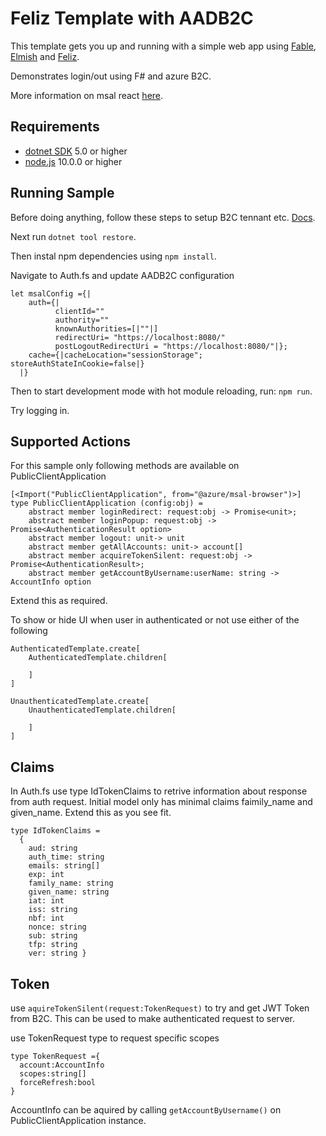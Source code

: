 



# Feliz Template with AADB2C

This template gets you up and running with a simple web app using [Fable](http://fable.io/), [Elmish](https://fable-elmish.github.io/) and [Feliz](https://github.com/Zaid-Ajaj/Feliz).

Demonstrates login/out using F# and azure B2C. 

More information on msal react [here](https://www.npmjs.com/package/@azure/msal-react). 

## Requirements

* [dotnet SDK](https://www.microsoft.com/net/download/core) 5.0 or higher
* [node.js](https://nodejs.org) 10.0.0 or higher


## Running Sample
Before doing anything, follow these steps to setup B2C tennant etc. [Docs](https://docs.microsoft.com/en-us/azure/active-directory-b2c/tutorial-create-tenant).  

Next run `dotnet tool restore`.  

Then instal npm dependencies using `npm install`.  

Navigate to Auth.fs and update AADB2C configuration  

```
let msalConfig ={|
    auth={|
          clientId=""
          authority=""
          knownAuthorities=[|""|]
          redirectUri= "https://localhost:8080/"
          postLogoutRedirectUri = "https://localhost:8080/"|};
    cache={|cacheLocation="sessionStorage"; storeAuthStateInCookie=false|}
  |}
```

Then to start development mode with hot module reloading, run: `npm run`.

Try logging in.

## Supported Actions

For this sample only following methods are available on PublicClientApplication

```
[<Import("PublicClientApplication", from="@azure/msal-browser")>]
type PublicClientApplication (config:obj) =
    abstract member loginRedirect: request:obj -> Promise<unit>;
    abstract member loginPopup: request:obj -> Promise<AuthenticationResult option>
    abstract member logout: unit-> unit
    abstract member getAllAccounts: unit-> account[] 
    abstract member acquireTokenSilent: request:obj -> Promise<AuthenticationResult>;
    abstract member getAccountByUsername:userName: string -> AccountInfo option
```
Extend this as required.

To show or hide UI when user in authenticated or not use either of the following
```
AuthenticatedTemplate.create[
    AuthenticatedTemplate.children[

    ]
]

UnauthenticatedTemplate.create[
    UnauthenticatedTemplate.children[

    ]
] 
```
## Claims

In Auth.fs use type IdTokenClaims to retrive information about response from auth request. Initial model only has minimal claims faimily_name and given_name. Extend this as you see fit.
```
type IdTokenClaims =
  {
    aud: string
    auth_time: string
    emails: string[]
    exp: int
    family_name: string
    given_name: string
    iat: int
    iss: string
    nbf: int
    nonce: string
    sub: string
    tfp: string
    ver: string }
```

## Token
use `aquireTokenSilent(request:TokenRequest)` to try and get JWT Token from B2C. This can be used to make authenticated request to server.

use TokenRequest type to request specific scopes
```
type TokenRequest ={
  account:AccountInfo
  scopes:string[]
  forceRefresh:bool
}
```
AccountInfo can be aquired by calling `getAccountByUsername()` on PublicClientApplication instance.




